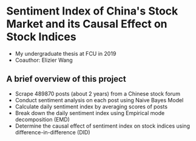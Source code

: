 # Sentiment Index of China's Stock Market and its Causal Effect on Stock Indices

- My undergraduate thesis at FCU in 2019 
- Coauthor: Elizier Wang 

## A brief overview of this project
- Scrape 489870 posts (about 2 years) from a Chinese stock forum 
- Conduct sentiment analysis on each post using Naive Bayes Model 
- Calculate daily sentiment index by averaging scores of posts 
- Break down the daily sentiment index using Empirical mode decomposition (EMD)
- Determine the causal effect of sentiment index on stock indices using difference-in-difference (DID) 
